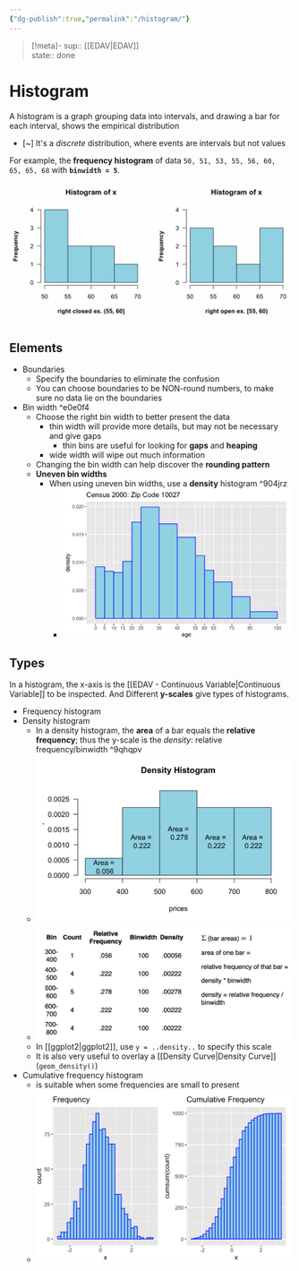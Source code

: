 ```yaml
---
{"dg-publish":true,"permalink":"/histogram/"}
---
```


> [!meta]-
sup:: [[EDAV\|EDAV]]  
state:: done  

# Histogram

A histogram is a graph grouping data into intervals, and drawing a bar for each interval, shows the empirical distribution

- [~] It's a *discrete* distribution, where events are intervals but not values

For example, the **frequency histogram** of data `50, 51, 53, 55, 56, 60, 65, 65, 68` with **`binwidth = 5`**.

![](https://raw.githubusercontent.com/zcysxy/Figurebed/master/img/20220908164904.png)

## Elements

- Boundaries
    - Specify the boundaries to eliminate the confusion
    - You can choose boundaries to be NON-round numbers, to make sure no data lie on the boundaries
- Bin width ^e0e0f4
    - Choose the right bin width to better present the data
        - thin width will provide more details, but may not be necessary and give gaps
            - thin bins are useful for looking for **gaps** and **heaping**
        - wide width will wipe out much information
    - Changing the bin width can help discover the **rounding pattern**
    - **Uneven bin widths**
        - When using uneven bin widths, use a **density** histogram ^904jrz
            - ![](https://raw.githubusercontent.com/zcysxy/Figurebed/master/img/20220926010135.png)

## Types

In a histogram, the x-axis is the [[EDAV - Continuous Variable\|Continuous Variable]] to be inspected. And Different **y-scales** give types of histograms.

- Frequency histogram
- Density histogram
    - In a density histogram, the **area** of a bar equals the **relative frequency**; thus the y-scale is the *density*: $\text{relative frequency} / \text{binwidth}$ ^9qhqpv
    - ![](https://raw.githubusercontent.com/zcysxy/Figurebed/master/img/20220908165957.png)
    - ![](https://raw.githubusercontent.com/zcysxy/Figurebed/master/img/20220908170007.png)
    - In [[ggplot2\|ggplot2]], use `y = ..density..` to specify this scale
    - It is also very useful to overlay a [[Density Curve\|Density Curve]] (`geom_density()`)
- Cumulative frequency histogram
    - is suitable when some frequencies are small to present
    - ![](https://raw.githubusercontent.com/zcysxy/Figurebed/master/img/20220908170058.png)
